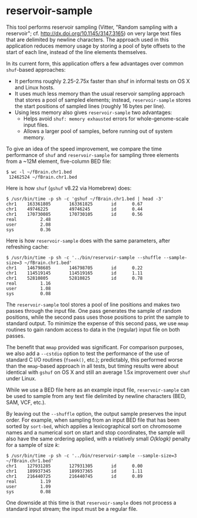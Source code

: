 reservoir-sample
================

This tool performs reservoir sampling (Vitter, "Random sampling with a reservoir"; cf. http://dx.doi.org/10.1145/3147.3165) on very large text files that are delimited by newline characters. The approach used in this application reduces memory usage by storing a pool of byte offsets to the start of each line, instead of the line elements themselves.

In its current form, this application offers a few advantages over common `shuf`-based approaches:

* It performs roughly 2.25-2.75x faster than shuf in informal tests on OS X and Linux hosts.
* It uses much less memory than the usual reservoir sampling approach that stores a pool of sampled elements; instead, `reservoir-sample` stores the start positions of sampled lines (roughly 16 bytes per line).
* Using less memory also gives `reservoir-sample` two advantages:
  - Helps avoid `shuf: memory exhausted` errors for whole-genome-scale input files.
  - Allows a larger pool of samples, before running out of system memory.
  
To give an idea of the speed improvement, we compare the time performance of `shuf` and `reservoir-sample` for sampling three elements from a ~12M element, five-column BED file:

```
$ wc -l ~/fBrain.chr1.bed
 12462524 ~/fBrain.chr1.bed
```
 
Here is how `shuf` (`gshuf` v8.22 via Homebrew) does:

```
$ /usr/bin/time -p sh -c 'gshuf ~/fBrain.chr1.bed | head -3'
chr1    163361805       163361825       id      0.67
chr1    49746225        49746245        id      0.44
chr1    170730085       170730105       id      0.56
real         2.48
user         2.08
sys          0.36
```

Here is how `reservoir-sample` does with the same parameters, after refreshing cache:

```
$ /usr/bin/time -p sh -c '../bin/reservoir-sample --shuffle --sample-size=3 ~/fBrain.chr1.bed'
chr1    146798685       146798705       id      0.22
chr1    114519145       114519165       id      1.11
chr1    52810805        52810825        id      0.78
real         1.16
user         1.08
sys          0.08
```

The `reservoir-sample` tool stores a pool of line positions and makes two passes through the input file. One pass generates the sample of random positions, while the second pass uses those positions to print the sample to standard output. To minimize the expense of this second pass, we use `mmap` routines to gain random access to data in the (regular) input file on both passes.

The benefit that `mmap` provided was significant. For comparison purposes, we also add a `--cstdio` option to test the performance of the use of standard C I/O routines (`fseek()`, etc.); predictably, this performed worse than the `mmap`-based approach in all tests, but timing results were about identical with `gshuf` on OS X and still an average 1.5x improvement over `shuf` under Linux.

While we use a BED file here as an example input file, `reservoir-sample` can be used to sample from any text file delimited by newline characters (BED, SAM, VCF, etc.).

By leaving out the `--shuffle` option, the output sample preserves the input order. For example, when sampling from an input BED file that has been sorted by `sort-bed`, which applies a lexicographical sort on chromosome names and a numerical sort on start and stop coordinates, the sample will also have the same ordering applied, with a relatively small *O(klogk)* penalty for a sample of size *k*:

```
$ /usr/bin/time -p sh -c '../bin/reservoir-sample --sample-size=3 ~/fBrain.chr1.bed'
chr1    127931285       127931305       id      0.00
chr1    189937345       189937365       id      1.11
chr1    216440725       216440745       id      0.89
real         1.19
user         1.09
sys          0.08
```

One downside at this time is that `reservoir-sample` does not process a standard input stream; the input must be a regular file.
